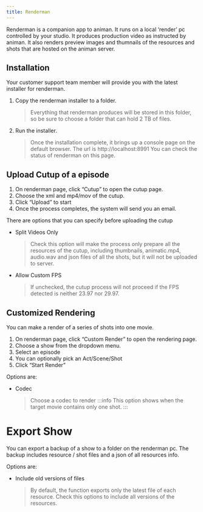 ```yaml
---
title: Renderman
---
```


Renderman is a companion app to animan. It runs on a local ‘render’ pc controlled by your studio.
It produces production video as instructed by animan.
It also renders preview images and thumnails of the resources and shots that are hosted on the animan server.

## Installation

Your customer support team member will provide you with the latest installer for renderman.

1. Copy the renderman installer to a folder.
   > Everything that renderman produces will be stored in this folder, so be sure to choose a folder that can hold 2 TB of files.

1. Run the installer.
   > Once the installation complete, it brings up a console page on the default browser.
   The url is http://localhost:8991 You can check the status of renderman on this page.

## Upload Cutup of a episode
1. On renderman page, click “Cutup” to open the cutup page.
1. Choose the xml and mp4/mov of the cutup.
1. Click “Upload” to start
1. Once the process completes, the system will send you an email.

There are options that you can specify before uploading the cutup

- Split Videos Only
  > Check this option will make the process only prepare all the resources of the cutup, including thumbnails, animatic.mp4, audio.wav and json files of all the shots, but it will not be uploaded to server.

- Allow Custom FPS
  > If unchecked, the cutup process will not proceed if the FPS detected is neither 23.97 nor 29.97.

## Customized Rendering
You can make a render of a series of shots into one movie.

1. On renderman page, click “Custom Render” to open the rendering page.
1. Choose a show from the dropdown menu.
1. Select an episode
1. You can optionally pick an Act/Scene/Shot
1. Click “Start Render”

Options are:

- Codec
  > Choose a codec to render
  :::info
  This option shows when the target movie contains only one shot.
  :::

# Export Show
You can export a backup of a show to a folder on the renderman pc. The backup includes resource / shot files and a json of all resources info.

Options are:

- Include old versions of files
  > By default, the function exports only the latest file of each resource. Check this options to include all versions of the resources.

